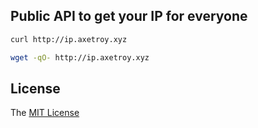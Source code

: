 ## Public API to get your IP for everyone

```bash
curl http://ip.axetroy.xyz

wget -qO- http://ip.axetroy.xyz
```

## License

The [MIT License](https://github.com/axetroy/ip/blob/master/LICENSE)